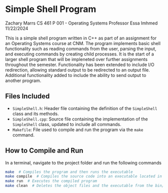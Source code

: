 # Simple Shell Program

 Zachary Marrs
CS 461 P 001 - Operating Systems
Professor Essa Imhmed
11/22/2024

This is a simple shell program written in C++ as part of an assignment for an Operating Systems course at CNM. The program implements basic shell functionality such as reading commands from the user, parsing the input, and executing commands by creating child processes. It is the start of a larger shell program that will be impleneted over further assignments throughout the semester. Functionality has been extended to include I/O redirection, allowing standard output to be redirected to an output file. Additional functionality added to include the ability to send output to another program.  

## Files Included

- `SimpleShell.h`: Header file containing the definition of the `SimpleShell` class and its methods.
- `SimpleShell.cpp`: Source file containing the implementation of the `SimpleShell` class, updated to include all commands.
- `Makefile`: File used to compile and run the program via the `make` command.

## How to Compile and Run

In a terminal, navigate to the project folder and run the following commands 

```bash
make  # Compiles the program and then runs the executable
make compile  # Compiles the source code into an executable located in the bin/ directory
make run  # Executes the compiled program
make clean  # Deletes the object files and the executable from the bin/ directory
